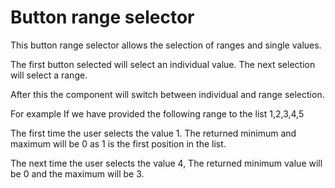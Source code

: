 # Button range selector

This button range selector allows the selection of ranges and single values.

The first button selected will select an individual value.
The next selection will select a range.

After this the component will switch between individual and range selection.

For example
If we have provided the following range to the list 1,2,3,4,5

The first time the user selects the value 1. 
The returned minimum and maximum will be 0 as 1 is the first position in the list.

The next time the user selects the value 4, 
The returned minimum value will be 0 and the maximum will be 3. 